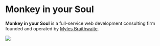 # Monkey in your Soul

**Monkey in your Soul** is a full-service web development consulting firm founded and operated by [Myles Braithwaite](https://github.com/myles).

![](https://s3.ca-central-1.amazonaws.com/assets.monkeyinyoursoul.com/feedback-swatches-dan-tapper.jpg)

